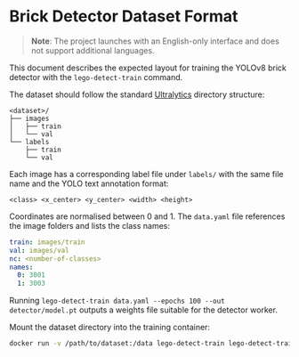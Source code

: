 # Brick Detector Dataset Format

> **Note**: The project launches with an English-only interface and does not support additional languages.

This document describes the expected layout for training the YOLOv8 brick detector with the `lego-detect-train` command.

The dataset should follow the standard [Ultralytics](https://docs.ultralytics.com/datasets/detect/) directory structure:

```
<dataset>/
├── images
│   ├── train
│   └── val
└── labels
    ├── train
    └── val
```

Each image has a corresponding label file under `labels/` with the same file name and the YOLO text annotation format:

```
<class> <x_center> <y_center> <width> <height>
```

Coordinates are normalised between 0 and 1. The `data.yaml` file references the image folders and lists the class names:

```yaml
train: images/train
val: images/val
nc: <number-of-classes>
names:
  0: 3001
  1: 3003
```

Running `lego-detect-train data.yaml --epochs 100 --out detector/model.pt` outputs a weights file suitable for the detector worker.

Mount the dataset directory into the training container:

```bash
docker run -v /path/to/dataset:/data lego-detect-train lego-detect-train /data/data.yaml --out /app/detector/model.pt
```
